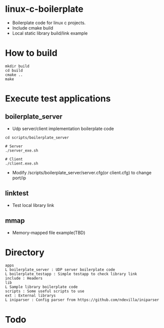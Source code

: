 # linux-c-boilerplate
+ Boilerplate code for linux c projects.
+ Include cmake build 
+ Local static library build/link example

# How to build
```
mkdir build
cd build
cmake ..
make
```

# Execute test applications
## boilerplate_server
+ Udp server/client implementation boilerplate code
```
cd scripts/boilerplate_server

# Server
./server_exe.sh

# Client
./client.exe.sh
```
+ Modify /scripts/boilerplate_server/server.cfg(or client.cfg) to change port/ip

## linktest
+ Test local library link

## mmap
+ Memory-mapped file example(TBD)

# Directory
```
apps
L boilerplate_server : UDP server boilerplate code
L boilerplate_testapp : Simple testapp to check library link
include : Headers
lib
L Sample library boilerplate code 
scripts : Some useful scripts to use
ext : External librarys
L iniparser : Config parser from https://github.com/ndevilla/iniparser
```

# Todo 
